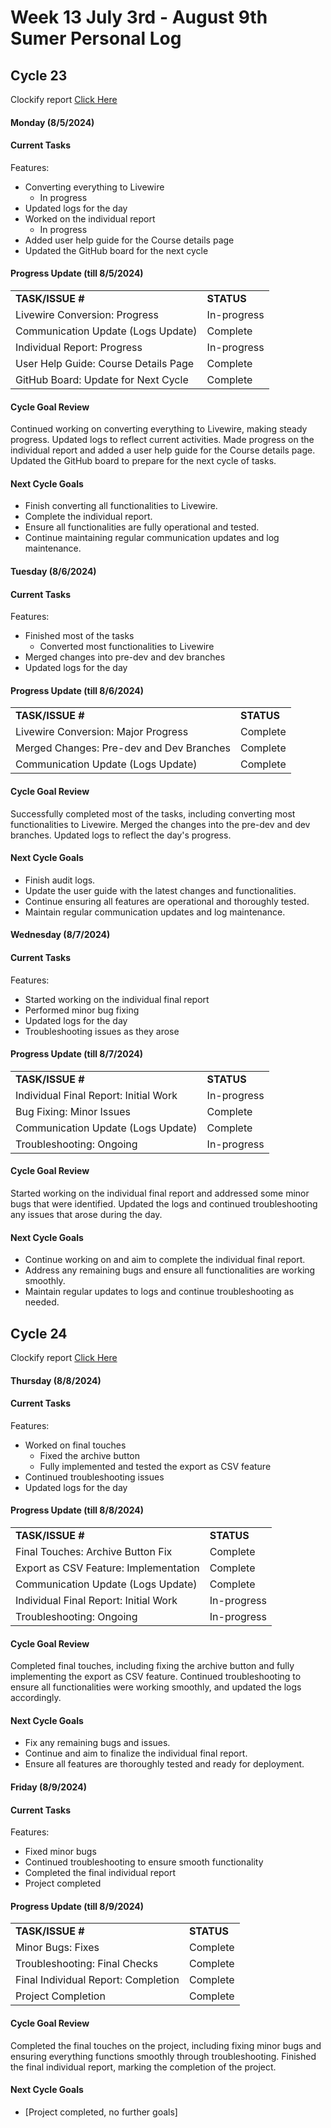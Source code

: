  # Week 13 July 3rd - August 9th Sumer Personal Log

## Cycle 23

Clockify report [Click Here](https://app.clockify.me/reports/summary?start=2024-08-03T00:00:00.000Z&end=2024-08-07T23:59:59.999Z&filterValuesData=%7B%22users%22:%5B%226657a665c1d0df08761294fb%22%5D,%22userGroups%22:%5B%5D,%22userAndGroup%22:%5B%5D%7D&filterOptions=%7B%22userAndGroup%22:%7B%22status%22:%22ACTIVE_WITH_PENDING%22%7D%7D)

#### Monday (8/5/2024)

#### Current Tasks

Features:
- Converting everything to Livewire
  - In progress
- Updated logs for the day
- Worked on the individual report
  - In progress
- Added user help guide for the Course details page
- Updated the GitHub board for the next cycle

#### Progress Update (till 8/5/2024)

<table>
    <tr>
        <td><strong>TASK/ISSUE #</strong></td>
        <td><strong>STATUS</strong></td>
    </tr>
    <tr>
        <td>Livewire Conversion: Progress</td>
        <td>In-progress</td>
    </tr>
    <tr>
        <td>Communication Update (Logs Update)</td>
        <td>Complete</td>
    </tr>
    <tr>
        <td>Individual Report: Progress</td>
        <td>In-progress</td>
    </tr>
    <tr>
        <td>User Help Guide: Course Details Page</td>
        <td>Complete</td>
    </tr>
    <tr>
        <td>GitHub Board: Update for Next Cycle</td>
        <td>Complete</td>
    </tr>
</table>

#### Cycle Goal Review

Continued working on converting everything to Livewire, making steady progress. Updated logs to reflect current activities. Made progress on the individual report and added a user help guide for the Course details page. Updated the GitHub board to prepare for the next cycle of tasks.

#### Next Cycle Goals

- Finish converting all functionalities to Livewire.
- Complete the individual report.
- Ensure all functionalities are fully operational and tested.
- Continue maintaining regular communication updates and log maintenance.

#### Tuesday (8/6/2024)

#### Current Tasks

Features:
- Finished most of the tasks
  - Converted most functionalities to Livewire
- Merged changes into pre-dev and dev branches
- Updated logs for the day

#### Progress Update (till 8/6/2024)

<table>
    <tr>
        <td><strong>TASK/ISSUE #</strong></td>
        <td><strong>STATUS</strong></td>
    </tr>
    <tr>
        <td>Livewire Conversion: Major Progress</td>
        <td>Complete</td>
    </tr>
    <tr>
        <td>Merged Changes: Pre-dev and Dev Branches</td>
        <td>Complete</td>
    </tr>
    <tr>
        <td>Communication Update (Logs Update)</td>
        <td>Complete</td>
    </tr>
</table>

#### Cycle Goal Review

Successfully completed most of the tasks, including converting most functionalities to Livewire. Merged the changes into the pre-dev and dev branches. Updated logs to reflect the day's progress.

#### Next Cycle Goals

- Finish audit logs.
- Update the user guide with the latest changes and functionalities.
- Continue ensuring all features are operational and thoroughly tested.
- Maintain regular communication updates and log maintenance.


#### Wednesday (8/7/2024)

#### Current Tasks

Features:
- Started working on the individual final report
- Performed minor bug fixing
- Updated logs for the day
- Troubleshooting issues as they arose

#### Progress Update (till 8/7/2024)

<table>
    <tr>
        <td><strong>TASK/ISSUE #</strong></td>
        <td><strong>STATUS</strong></td>
    </tr>
    <tr>
        <td>Individual Final Report: Initial Work</td>
        <td>In-progress</td>
    </tr>
    <tr>
        <td>Bug Fixing: Minor Issues</td>
        <td>Complete</td>
    </tr>
    <tr>
        <td>Communication Update (Logs Update)</td>
        <td>Complete</td>
    </tr>
    <tr>
        <td>Troubleshooting: Ongoing</td>
        <td>In-progress</td>
    </tr>
</table>

#### Cycle Goal Review

Started working on the individual final report and addressed some minor bugs that were identified. Updated the logs and continued troubleshooting any issues that arose during the day.

#### Next Cycle Goals

- Continue working on and aim to complete the individual final report.
- Address any remaining bugs and ensure all functionalities are working smoothly.
- Maintain regular updates to logs and continue troubleshooting as needed.

## Cycle 24


Clockify report [Click Here](https://app.clockify.me/reports/summary?start=2024-08-08T00:00:00.000Z&end=2024-08-09T23:59:59.999Z&filterValuesData=%7B%22users%22:%5B%226657a665c1d0df08761294fb%22%5D,%22userAndGroup%22:%5B%5D%7D&filterOptions=%7B%22userAndGroup%22:%7B%22status%22:%22ACTIVE_WITH_PENDING%22%7D%7D)

#### Thursday (8/8/2024)

#### Current Tasks

Features:
- Worked on final touches
  - Fixed the archive button
  - Fully implemented and tested the export as CSV feature
- Continued troubleshooting issues
- Updated logs for the day

#### Progress Update (till 8/8/2024)

<table>
    <tr>
        <td><strong>TASK/ISSUE #</strong></td>
        <td><strong>STATUS</strong></td>
    </tr>
    <tr>
        <td>Final Touches: Archive Button Fix</td>
        <td>Complete</td>
    </tr>
    <tr>
        <td>Export as CSV Feature: Implementation</td>
        <td>Complete</td>
    </tr>
    <tr>
        <td>Communication Update (Logs Update)</td>
        <td>Complete</td>
    </tr>
 <tr>
        <td>Individual Final Report: Initial Work</td>
        <td>In-progress</td>
    </tr>
    <tr>
        <td>Troubleshooting: Ongoing</td>
        <td>In-progress</td>
    </tr>
</table>

#### Cycle Goal Review

Completed final touches, including fixing the archive button and fully implementing the export as CSV feature. Continued troubleshooting to ensure all functionalities were working smoothly, and updated the logs accordingly.

#### Next Cycle Goals

- Fix any remaining bugs and issues.
- Continue and aim to finalize the individual final report.
- Ensure all features are thoroughly tested and ready for deployment.

#### Friday (8/9/2024)

#### Current Tasks

Features:
- Fixed minor bugs
- Continued troubleshooting to ensure smooth functionality
- Completed the final individual report
- Project completed

#### Progress Update (till 8/9/2024)

<table>
    <tr>
        <td><strong>TASK/ISSUE #</strong></td>
        <td><strong>STATUS</strong></td>
    </tr>
    <tr>
        <td>Minor Bugs: Fixes</td>
        <td>Complete</td>
    </tr>
    <tr>
        <td>Troubleshooting: Final Checks</td>
        <td>Complete</td>
    </tr>
    <tr>
        <td>Final Individual Report: Completion</td>
        <td>Complete</td>
    </tr>
    <tr>
        <td>Project Completion</td>
        <td>Complete</td>
    </tr>
</table>

#### Cycle Goal Review

Completed the final touches on the project, including fixing minor bugs and ensuring everything functions smoothly through troubleshooting. Finished the final individual report, marking the completion of the project.

#### Next Cycle Goals

- [Project completed, no further goals]





